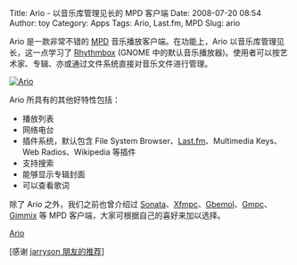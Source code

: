Title: Ario - 以音乐库管理见长的 MPD 客户端
Date: 2008-07-20 08:54
Author: toy
Category: Apps
Tags: Ario, Last.fm, MPD
Slug: ario

Ario 是一款非常不错的 [MPD](http://linuxtoy.org/tag/mpd)
音乐播放客户端。在功能上，Ario 以音乐库管理见长，这一点学习了
[Rhythmbox](http://linuxtoy.org/search/rhythmbox) (GNOME
中的默认音乐播放器)。使用者可以按艺术家、专辑、亦或通过文件系统直接对音乐文件进行管理。

[![Ario](http://i.linuxtoy.org/i/2008/07/ario-thumb.png)](http://i.linuxtoy.org/i/2008/07/ario.png)

Ario 所具有的其他好特性包括：

-   播放列表
-   网络电台
-   插件系统，默认包含 File System
    Browser、[Last.fm](http://linuxtoy.org/tag/lastfm)、Multimedia
    Keys、Web Radios、Wikipedia 等插件
-   支持搜索
-   能够显示专辑封面
-   可以查看歌词

除了 Ario 之外，我们之前也曾介绍过
[Sonata](http://linuxtoy.org/archives/sonata_0_7.html)、[Xfmpc](http://linuxtoy.org/archives/xfmpc.html)、[Gbemol](http://linuxtoy.org/archives/gbemol.html)、[Gmpc](http://linuxtoy.org/archives/gnome-music-player-client.html)、[Gimmix](http://linuxtoy.org/archives/gimmix.html)
等 MPD 客户端，大家可根据自己的喜好来加以选择。

[Ario](http://ario-player.sourceforge.net)

[感谢 [jarryson
朋友的推荐](http://linuxtoy.org/talk/viewtopic.php?id=10)]
